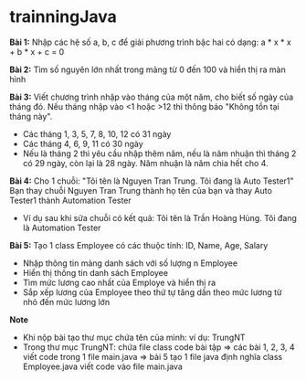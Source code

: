 # trainningJava

**Bài 1:**
Nhập các hệ số a, b, c để giải phương trình bậc hai có dạng: a * x * x + b * x + c = 0

**Bài 2:**
Tìm số nguyên lớn nhất trong mảng từ 0 đến 100 và hiển thị ra màn hình

**Bài 3:**
Viết chương trình nhập vào tháng của một năm, cho biết số ngày của tháng đó. Nếu tháng nhập vào <1 hoặc >12 thì thông báo "Không tồn tại tháng này".
- Các tháng 1, 3, 5, 7, 8, 10, 12 có 31 ngày
- Các tháng 4, 6, 9, 11 có 30 ngày
- Nếu là tháng 2 thì yêu cầu nhập thêm năm, nếu là năm nhuận thì tháng 2 có 29 ngày, còn lại là 28 ngày. Năm nhuận là năm chia hết cho 4.

**Bài 4:**
Cho 1 chuỗi: "Tôi tên là Nguyen Tran Trung. Tôi đang là Auto Tester1"
Bạn thay chuỗi Nguyen Tran Trung thành họ tên của bạn và thay Auto Tester1 thành Automation Tester

+ Ví dụ sau khi sửa chuỗi có kết quả:
Tôi tên là Trần Hoàng Hùng. Tôi đang là Automation Tester

**Bài 5:**
Tạo 1 class Employee có các thuộc tính: ID, Name, Age, Salary
* Nhập thông tin mảng danh sách với số lượng n Employee
* Hiển thị thông tin danh sách Employee
* Tìm mức lương cao nhất của Employe và hiển thị ra
* Sắp xếp lương của Employee theo thứ tự tăng dần theo mức lương từ nhỏ đến mức lương lớn 

**Note**
* Khi nộp bài tạo thư mục chứa tên của mình: ví dụ: TrungNT
* Trong thư mục TrungNT: chứa file class code bài tập 
=> các bài 1, 2, 3, 4 viết code trong 1 file main.java
=> bài 5 tạo 1 file java định nghĩa class Employee.java viết code vào file main.java

